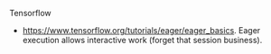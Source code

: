 Tensorflow
- https://www.tensorflow.org/tutorials/eager/eager_basics. Eager execution allows interactive work (forget that session business).
<!--stackedit_data:
eyJoaXN0b3J5IjpbMTc0MTgwNjgyNV19
-->